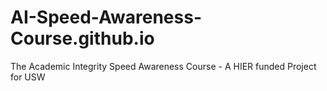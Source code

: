 # AI-Speed-Awareness-Course.github.io
The Academic Integrity Speed Awareness Course - A HIER funded Project for USW
